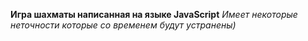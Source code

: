 **Игра шахматы написанная на языке JavaScript**
*Имеет некоторые неточности которые со временем будут устранены)*
